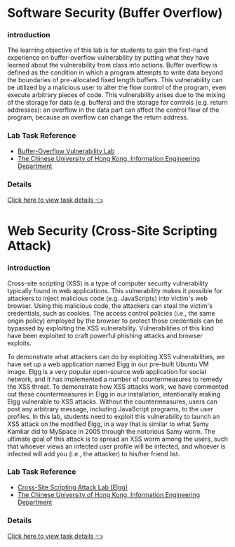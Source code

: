 # Software Security (Buffer Overflow)

### introduction

The learning objective of this lab is for students to gain the first-hand experience on buffer-overflow vulnerability by putting what they have learned about the vulnerability from class into actions. Buffer overflow is defined as the condition in which a program attempts to write data beyond the boundaries of pre-allocated fixed length buffers. This vulnerability can be utilized by a malicious user to alter the flow control of the program, even execute arbitrary pieces of code. This vulnerability arises due to the mixing of the storage for data (e.g. buffers) and the storage for controls (e.g. return addresses): an overflow in the data part can affect the control flow of the program, because an overflow can change the return address.

### Lab Task Reference

- [Buffer-Overflow Vulnerability Lab](https://seedsecuritylabs.org/Labs_16.04/Software/Buffer_Overflow/)
- [The Chinese University of Hong Kong, Information Engineering Department](https://www.ie.cuhk.edu.hk/main/index.shtml)

### Details

<a href="./IERG4130_SoftwareLab.pdf">Click here to view task details 👈</a>

# Web Security (Cross-Site Scripting Attack)

### introduction

Cross-site scripting (XSS) is a type of computer security vulnerability typically found in web applications. This vulnerability makes it possible for attackers to inject malicious code (e.g. JavaScripts) into victim's web browser. Using this malicious code, the attackers can steal the victim's credentials, such as cookies. The access control policies (i.e., the same origin policy) employed by the browser to protect those credentials can be bypassed by exploiting the XSS vulnerability. Vulnerabilities of this kind have been exploited to craft powerful phishing attacks and browser exploits.

To demonstrate what attackers can do by exploiting XSS vulnerabilities, we have set up a web application named Elgg in our pre-built Ubuntu VM image. Elgg is a very popular open-source web application for social network, and it has implemented a number of countermeasures to remedy the XSS threat. To demonstrate how XSS attacks work, we have commented out these countermeasures in Elgg in our installation, intentionally making Elgg vulnerable to XSS attacks. Without the countermeasures, users can post any arbitrary message, including JavaScript programs, to the user profiles. In this lab, students need to exploit this vulnerability to launch an XSS attack on the modified Elgg, in a way that is similar to what Samy Kamkar did to MySpace in 2005 through the notorious Samy worm. The ultimate goal of this attack is to spread an XSS worm among the users, such that whoever views an infected user profile will be infected, and whoever is infected will add you (i.e., the attacker) to his/her friend list.

### Lab Task Reference

- [Cross-Site Scripting Attack Lab (Elgg)](https://seedsecuritylabs.org/Labs_16.04/Web/Web_XSS_Elgg/)
- [The Chinese University of Hong Kong, Information Engineering Department](https://www.ie.cuhk.edu.hk/main/index.shtml)

### Details

<a href="./IERG4130_WebLab.pdf">Click here to view task details 👈</a>
